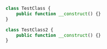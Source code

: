 ```php 
class TestClass {
    public function __construct() {}
}

``` 
<!-- .element: class="fragment fade-up" data-fragment-index="3" -->

```php [1-4|5-6]
class TestClass2 {
    public function __construct() {}
}

```
<!-- .element: class="fragment fade-up" data-fragment-index="4" -->

<!--s-->
